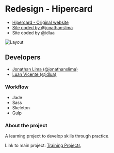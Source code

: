 # Redesign - Hipercard

- [Hipercard - Original website](https://www.hipercard.com.br/)
- [Site coded by @jonathanslima](http://jonathanlima.com.br/redesign-hipercard/)
- Site coded by @idlua

![Layout](http://jonathanlima.com.br/Hiper.jpg)

## Developers
- [Jonathan Lima (@jonathanslima)](https://github.com/jonathanslima)
- [Luan Vicente (@idlua)](https://github.com/idlua)


### Workflow
- Jade
- Sass
- Skeleton
- Gulp

### About the project

A learning project to develop skills through practice.

Link to main project: [Training Projects](https://github.com/training-projects)